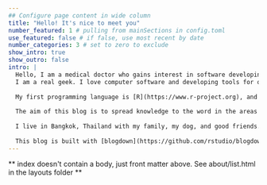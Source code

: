 ```yaml
---
## Configure page content in wide column
title: "Hello! It's nice to meet you"
number_featured: 1 # pulling from mainSections in config.toml
use_featured: false # if false, use most recent by date
number_categories: 3 # set to zero to exclude
show_intro: true
show_outro: false
intro: |
  Hello, I am a medical doctor who gains interest in software developing and data science.
  I am a real geek. I love computer software and developing tools for others (including myself) to use in real life and also for fun!
  
  My first programming language is [R](https://www.r-project.org), and now it is my favorite tool to analyse data, build R-package, and build cool [shiny](https://shiny.rstudio.com) application.
  
  The aim of this blog is to spread knowledge to the word in the areas of programming, data science, productivity, and including life in general.
  
  I live in Bangkok, Thailand with my family, my dog, and good friends.
  
  This blog is built with [blogdown](https://github.com/rstudio/blogdown) and [Hugo](https://gohugo.io/), and deployed using [Netlify](https://www.netlify.com/). My blog posts are released under a [Creative Commons Attribution-ShareAlike 4.0 International License](https://creativecommons.org/licenses/by-sa/4.0/). 
---
```


\*\* index doesn't contain a body, just front matter above. See about/list.html in the layouts folder \*\*
